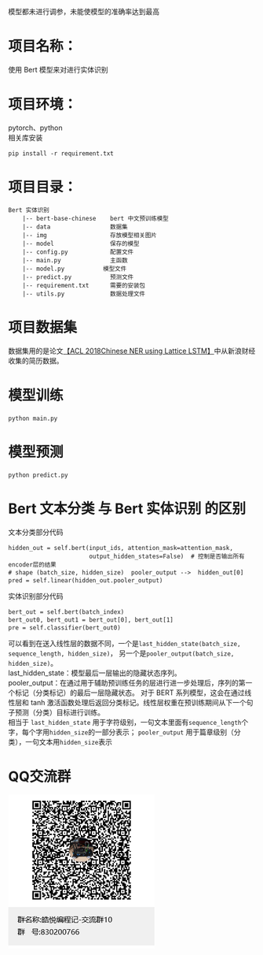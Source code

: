 模型都未进行调参，未能使模型的准确率达到最高
# 项目名称：
使用 Bert 模型来对进行实体识别

# 项目环境：
pytorch、python   
相关库安装
```
pip install -r requirement.txt
```

# 项目目录：
```
Bert 实体识别
    |-- bert-base-chinese    bert 中文预训练模型     
    |-- data                 数据集  
    |-- img                  存放模型相关图片              
    |-- model                保存的模型               
    |-- config.py            配置文件                                 
    |-- main.py              主函数                      
    |-- model.py           模型文件                     
    |-- predict.py           预测文件                         
    |-- requirement.txt      需要的安装包
    |-- utils.py             数据处理文件
```

# 项目数据集
数据集用的是论文[【ACL 2018Chinese NER using Lattice LSTM】](https://github.com/jiesutd/LatticeLSTM)中从新浪财经收集的简历数据。

# 模型训练
`python main.py`

# 模型预测
`python predict.py`

# Bert 文本分类 与 Bert 实体识别 的区别
文本分类部分代码
```
hidden_out = self.bert(input_ids, attention_mask=attention_mask,
                       output_hidden_states=False)  # 控制是否输出所有encoder层的结果
# shape (batch_size, hidden_size)  pooler_output -->  hidden_out[0]
pred = self.linear(hidden_out.pooler_output)
```
实体识别部分代码
```
bert_out = self.bert(batch_index)
bert_out0, bert_out1 = bert_out[0], bert_out[1]
pre = self.classifier(bert_out0)
```
可以看到在送入线性层的数据不同，一个是`last_hidden_state(batch_size, sequence_length, hidden_size)`，
另一个是`pooler_output(batch_size, hidden_size)`。          
last_hidden_state：模型最后一层输出的隐藏状态序列。     
pooler_output：在通过用于辅助预训练任务的层进行进一步处理后，序列的第一个标记（分类标记）的最后一层隐藏状态。
对于 BERT 系列模型，这会在通过线性层和 tanh 激活函数处理后返回分类标记。线性层权重在预训练期间从下一个句子预测（分类）目标进行训练。         
相当于 `last_hidden_state` 用于字符级别，一句文本里面有`sequence_length`个字，每个字用`hidden_size`的一部分表示；
`pooler_output` 用于篇章级别（分类），一句文本用`hidden_size`表示

# QQ交流群
![QQ群](img/QQ群.jpg)   